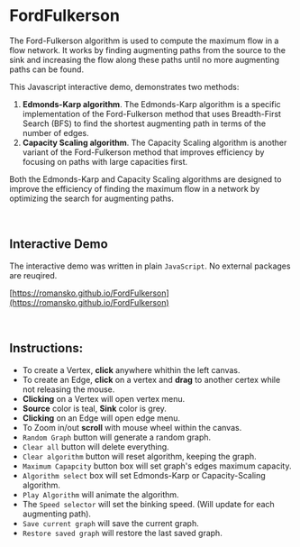 # FordFulkerson

The Ford-Fulkerson algorithm is used to compute the maximum flow in a flow network.
It works by finding augmenting paths from the source to the sink and increasing the flow along these paths until no more augmenting paths can be found.

This Javascript interactive demo, demonstrates two methods:

1. **Edmonds-Karp algorithm**. The Edmonds-Karp algorithm is a specific implementation of the Ford-Fulkerson method that uses Breadth-First Search (BFS) to find the shortest augmenting path in terms of the number of edges.
2. **Capacity Scaling algorithm**. The Capacity Scaling algorithm is another variant of the Ford-Fulkerson method that improves efficiency by focusing on paths with large capacities first.

Both the Edmonds-Karp and Capacity Scaling algorithms are designed to improve the efficiency of finding the maximum flow in a network by optimizing the search for augmenting paths.

<br/>

## Interactive Demo

The interactive demo was written in plain `JavaScript`. No external packages are reuqired.

[https://romansko.github.io/FordFulkerson](https://romansko.github.io/FordFulkerson)

<br/>

## Instructions:

* To create a Vertex, **click** anywhere whithin the left canvas.
* To create an Edge, **click** on a vertex and **drag** to another certex while not releasing the mouse.
* **Clicking** on a Vertex will open vertex menu.
* **Source** color is teal, **Sink** color is grey.
* **Clicking** on an Edge will open edge menu.
* To Zoom in/out **scroll** with mouse wheel within the canvas.
* `Random Graph` button will generate a random graph.
* `Clear all` button will delete everything.
* `Clear algorithm` button will reset algorithm, keeping the graph.
* `Maximum Capapcity` button box will set graph's edges maximum capacity.
* `Algorithm select` box will set Edmonds-Karp or Capacity-Scaling algorithm.
* `Play Algorithm` will animate the algorithm.
* The `Speed selector` will set the binking speed. (Will update for each augmenting path).
* `Save current graph` will save the current graph. 
* `Restore saved graph` will restore the last saved graph.

